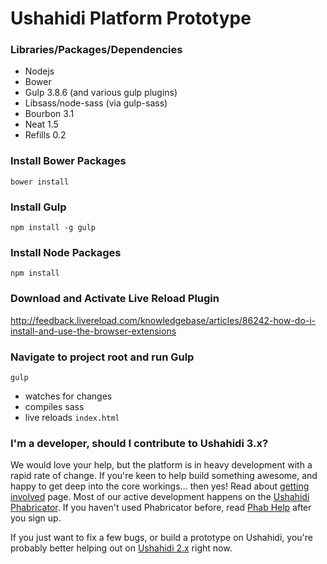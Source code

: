 Ushahidi Platform Prototype
===========================

### Libraries/Packages/Dependencies
* Nodejs
* Bower
* Gulp 3.8.6 (and various gulp plugins)
* Libsass/node-sass (via gulp-sass)
* Bourbon 3.1
* Neat 1.5
* Refills 0.2

### Install Bower Packages
`bower install`

### Install Gulp
`npm install -g gulp`

### Install Node Packages
`npm install`

### Download and Activate Live Reload Plugin
http://feedback.livereload.com/knowledgebase/articles/86242-how-do-i-install-and-use-the-browser-extensions

### Navigate to project root and run Gulp
`gulp`

* watches for changes
* compiles sass
* live reloads `index.html`


### I'm a developer, should I contribute to Ushahidi 3.x?

We would love your help, but the platform is in heavy development with a rapid rate
of change. If you're keen to help build something awesome, and happy to get deep
into the core workings... then yes! Read about [getting involved](https://wiki.ushahidi.com/display/WIKI/Ushahidi+v3.x+-+Getting+Involved) page.
Most of our active development happens on the [Ushahidi Phabricator](https://phabricator.ushahidi.com/).
If you haven't used Phabricator before, read [Phab Help](https://phabricator.ushahidi.com/w/help/phabricator/) after you sign up.

If you just want to fix a few bugs, or build a prototype on Ushahidi, you're probably
better helping out on [Ushahidi 2.x](https://github.com/ushahidi/Ushahidi_Web) right now.
